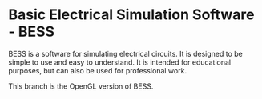 # Basic Electrical Simulation Software - BESS

BESS is a software for simulating electrical circuits. It is designed to be simple to use and easy to understand. It is intended for educational purposes, but can also be used for professional work.

This branch is the OpenGL version of BESS.
